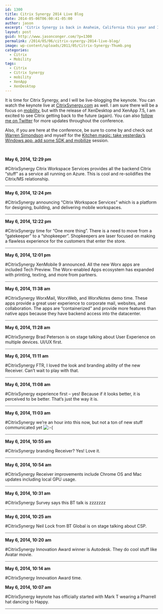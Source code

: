 ```yaml
---
id: 1300
title: Citrix Synergy 2014 Live Blog
date: 2014-05-06T06:00:41-05:00
author: jason
excerpt: 'Citrix Synergy is back in Anaheim, California this year and I will be live-blogging the keynote.  You can watch the keynote live at <a href="http://www.citrixsynergy.com/" target="_blank">CitrixSynergy.com</a> as well.  I am sure there will be a focus on <a href="http://www.jasonconger.com/post/tag/mobility/">mobility</a>, but with the release of XenDesktop and XenApp 7.5, I am excited to see Citrix getting back to the future (again).'
layout: post
guid: http://www.jasonconger.com/?p=1300
permalink: /2014/05/06/citrix-synergy-2014-live-blog/
image: wp-content/uploads/2011/05/Citrix-Synergy-Thumb.png
categories:
  - Citrix
  - Mobility
tags:
  - Citrix
  - Citrix Synergy
  - mobility
  - XenApp
  - XenDesktop
---
```

It is time for Citrix Synergy, and I will be live-blogging the keynote. You can watch the keynote live at <a href="http://www.citrixsynergy.com/" target="_blank" rel="noopener">CitrixSynergy.com</a> as well. I am sure there will be a focus on <a href="http://www.jasonconger.com/post/tag/mobility/">mobility</a>, but with the release of XenDesktop and XenApp 7.5, I am excited to see Citrix getting back to the future (again). You can also <a title="follow me on Twitter" href="http://twitter.com/JasonConger" target="_blank" rel="noopener">follow me on Twitter</a> for more updates throughout the conference.<!--more-->

Also, if you are here at the conference, be sure to come by and check out <a href="http://ctrl-alt-del.com.au/" target="_blank" rel="noopener">Warren Simondson</a> and myself for the <a href="https://citrix.g2planet.com/synergylosangeles2014/agenda_search.php?RefID=perrinec&amp;action=search&amp;max=&amp;sort=&amp;conference=synergy&amp;speaker_keyword=&amp;keyword=&amp;session_code=510#results" target="_blank" rel="noopener">Kitchen magic: take yesterday’s Windows app, add some SDK and mobilize</a> session.

&nbsp;
<div id="liveblog-entry-1321">

<strong>May 6, 2014, 12:29 pm</strong>

#CitrixSynergy Citrix Workspace Services provides all the backend Citrix “stuff” as a service all running on Azure. This is cool and re-solidifies the Citrix/MS relationship.
<div style="width: 100%; height: 1px; background-color: #6f6f6f; margin-bottom: 3px;"></div>
</div>
<div id="liveblog-entry-1320">

<strong>May 6, 2014, 12:24 pm</strong>

#CitrixSynergy announcing “Citrix Workspace Services” which is a platform for designing, building, and delivering mobile workspaces.

</div>
<div style="width: 100%; height: 1px; background-color: #6f6f6f; margin-bottom: 3px;"></div>
<div id="liveblog-entry-1319">

<strong>May 6, 2014, 12:22 pm</strong>

#CitrixSynergy time for “One more thing”. There is a need to move from a “gatekeeper” to a “shopkeeper”. Shopkeepers are laser focused on making a flawless experience for the customers that enter the store.
<div style="width: 100%; height: 1px; background-color: #6f6f6f; margin-bottom: 3px;"></div>
</div>
<div id="liveblog-entry-1318">

<strong>May 6, 2014, 12:01 pm</strong>

#CitrixSynergy XenMobile 9 announced. All the new Worx apps are included Tech Preview. The Worx-enabled Apps ecosystem has expanded with printing, texting, and more from partners.
<div style="width: 100%; height: 1px; background-color: #6f6f6f; margin-bottom: 3px;"></div>
</div>
<div id="liveblog-entry-1317">

<strong>May 6, 2014, 11:38 am</strong>

#CitrixSynergy WorxMail, WorxWeb, and WorxNotes demo time. These apps provide a great user experience to corporate mail, websites, and collaboration. The apps are “containerized” and provide more features than native apps because they have backend access into the datacenter.
<div style="width: 100%; height: 1px; background-color: #6f6f6f; margin-bottom: 3px;"></div>
</div>
<div id="liveblog-entry-1316">

<strong>May 6, 2014, 11:28 am</strong>

#CitrixSynergy Brad Peterson is on stage talking about User Experience on multiple devices. UI/UX first.
<div style="width: 100%; height: 1px; background-color: #6f6f6f; margin-bottom: 3px;"></div>
</div>
<div id="liveblog-entry-1315">

<strong>May 6, 2014, 11:11 am</strong>

#CitrixSynergy FTR, I loved the look and branding ability of the new Receiver. Can’t wait to play with that.
<div style="width: 100%; height: 1px; background-color: #6f6f6f; margin-bottom: 3px;"></div>
</div>
<div id="liveblog-entry-1314">

<strong>May 6, 2014, 11:08 am</strong>

#CitrixSynergy experience first – yes! Because if it looks better, it is perceived to be better. That’s just the way it is.
<div style="width: 100%; height: 1px; background-color: #6f6f6f; margin-bottom: 3px;"></div>
</div>
<div id="liveblog-entry-1313">

<strong>May 6, 2014, 11:03 am</strong>

#CitrixSynergy we’re an hour into this now, but not a ton of new stuff communicated yet <img class="wp-smiley" src="http://www.jasonconger.com/wp-includes/images/smilies/icon_sad.gif" alt=":-(" />
<div style="width: 100%; height: 1px; background-color: #6f6f6f; margin-bottom: 3px;"></div>
</div>
<div id="liveblog-entry-1312">

<strong>May 6, 2014, 10:55 am</strong>

#CitrixSynergy branding Receiver? Yes! Love it.
<div style="width: 100%; height: 1px; background-color: #6f6f6f; margin-bottom: 3px;"></div>
</div>
<div id="liveblog-entry-1310">

<strong>May 6, 2014, 10:54 am</strong>

#CitrixSynergy Receiver improvements include Chrome OS and Mac updates including local GPU usage.
<div style="width: 100%; height: 1px; background-color: #6f6f6f; margin-bottom: 3px;"></div>
</div>
<div id="liveblog-entry-1309">

<strong>May 6, 2014, 10:31 am</strong>

#CitrixSynergy Survey says this BT talk is zzzzzzz
<div style="width: 100%; height: 1px; background-color: #6f6f6f; margin-bottom: 3px;"></div>
</div>
<div id="liveblog-entry-1308">

<strong>May 6, 2014, 10:25 am</strong>

#CitrixSynergy Neil Lock from BT Global is on stage talking about CSP.
<div style="width: 100%; height: 1px; background-color: #6f6f6f; margin-bottom: 3px;"></div>
</div>
<div id="liveblog-entry-1307">

<strong>May 6, 2014, 10:20 am</strong>

#CitrixSynergy Innovation Award winner is Autodesk. They do cool stuff like Avatar movie.
<div style="width: 100%; height: 1px; background-color: #6f6f6f; margin-bottom: 3px;"></div>
</div>
<div id="liveblog-entry-1306">

<strong>May 6, 2014, 10:14 am</strong>

#CitrixSynergy Innovation Award time.

</div>
<div id="liveblog-entry-1303">

<strong>May 6, 2014, 10:07 am</strong>

#CitrixSynergy keynote has officially started with Mark T wearing a Pharrell hat dancing to Happy.
<div style="width: 100%; height: 1px; background-color: #6f6f6f; margin-bottom: 3px;"></div>
</div>